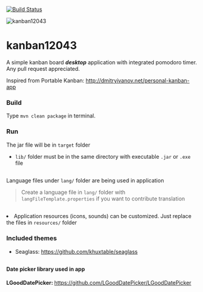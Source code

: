 [![Build Status](https://travis-ci.org/user12043/kanban12043.svg?branch=master)](https://travis-ci.org/user12043/kanban12043)

![kanban12043](https://github.com/user12043/kanban12043/blob/master/src/main/resources/resources/main.png)

# kanban12043
A simple kanban board _**desktop**_ application with integrated pomodoro timer. Any pull request appreciated.

Inspired from Portable Kanban: http://dmitryivanov.net/personal-kanban-app

### Build
Type <code>mvn clean package</code> in terminal.

### Run
The jar file will be in <code>target</code> folder

- <code>lib/</code> folder must be in the same directory with executable <code>.jar</code> or <code>.exe</code> file

##
 
Language files under <code>lang/</code> folder are being used in application

> Create a language file in <code>lang/</code> folder with <code>langFileTemplate.properties</code> if you want to contribute translation

##

<li> Application resources (icons, sounds) can be customized. Just replace the files in <code>resources/</code> folder</li>

### Included themes
- Seaglass: https://github.com/khuxtable/seaglass
##

#### Date picker library used in app
<b>LGoodDatePicker: </b>https://github.com/LGoodDatePicker/LGoodDatePicker
